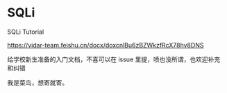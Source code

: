 # SQLi
SQLi Tutorial

https://vidar-team.feishu.cn/docx/doxcnlBu6zBZWkzfRcX78hv8DNS

给学校新生准备的入门文档，不喜可以在 issue 里提，喷也没所谓，也欢迎补充和纠错

我是菜鸟，想寄就寄。
